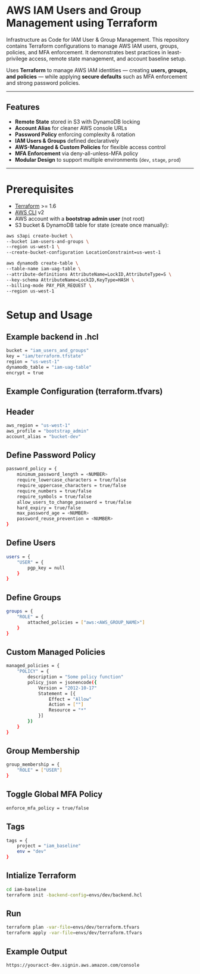 # AWS IAM Users and Group Management using Terraform
Infrastructure as Code for IAM User &amp; Group Management. This repository contains Terraform configurations to manage AWS IAM users, groups, policies, and MFA enforcement. It demonstrates best practices in least-privilege access, remote state management, and account baseline setup.

Uses **Terraform** to manage AWS IAM identities — creating **users, groups, and policies** — while applying **secure defaults** such as MFA enforcement and strong password policies.

---

## Features
- **Remote State** stored in S3 with DynamoDB locking  
- **Account Alias** for cleaner AWS console URLs  
- **Password Policy** enforcing complexity & rotation  
- **IAM Users & Groups** defined declaratively  
- **AWS-Managed & Custom Policies** for flexible access control  
- **MFA Enforcement** via deny-all-unless-MFA policy  
- **Modular Design** to support multiple environments (`dev`, `stage`, `prod`)  

---

# Prerequisites
- [Terraform](https://developer.hashicorp.com/terraform/downloads) >= 1.6  
- [AWS CLI](https://docs.aws.amazon.com/cli/) v2  
- AWS account with a **bootstrap admin user** (not root)  
- S3 bucket & DynamoDB table for state (create once manually):

```bash
aws s3api create-bucket \
--bucket iam-users-and-groups \
--region us-west-1 \
--create-bucket-configuration LocationConstraint=us-west-1
```
```bash
aws dynamodb create-table \
--table-name iam-uag-table \
--attribute-definitions AttributeName=LockID,AttributeType=S \
--key-schema AttributeName=LockID,KeyType=HASH \
--billing-mode PAY_PER_REQUEST \
--region us-west-1 
```

# Setup and Usage 
## Example backend in .hcl
```bash
bucket = "iam_users_and_groups"
key = "iam/terraform.tfstate"
region = "us-west-1"
dynamodb_table = "iam-uag-table"
encrypt = true
```
## Example Configuration (terraform.tfvars)
## Header
```bash
aws_region = "us-west-1"
aws_profile = "bootstrap_admin"
account_alias = "bucket-dev"
```
## Define Password Policy
```bash
password_policy = {
    minimum_password_length = <NUMBER>
    require_lowercase_characters = true/false
    require_uppercase_characters = true/false
    require_numbers = true/false
    require_symbols = true/false
    allow_users_to_change_password = true/false
    hard_expiry = true/false
    max_password_age = <NUMBER>
    password_reuse_prevention = <NUMBER>
}
```
## Define Users
```bash 
users = {
    "USER" = {  
        pgp_key = null
    }
}
```
## Define Groups
```bash
groups = {
    "ROLE" = {
        attached_policies = ["aws:<AWS_GROUP_NAME>"]
    }
}
```
## Custom Managed Policies
```bash
managed_policies = {
    "POLICY" = {
        description = "Some policy function"
        policy_json = jsonencode({
            Version = "2012-10-17"
            Statement = [{
                Effect = "Allow"
                Action = [""]
                Resource = "*"
            }]
        })
    }
}
```
## Group Membership
```bash 
group_membership = {
    "ROLE" = ["USER"]
}
```
## Toggle Global MFA Policy
```bash
enforce_mfa_policy = true/false
```
## Tags
```bash
tags = {
    project = "iam_baseline"
    env = "dev"
}
```
## Intialize Terraform
```bash
cd iam-baseline
terraform init -backend-config=envs/dev/backend.hcl
```

## Run
```bash
terraform plan -var-file=envs/dev/terraform.tfvars
terraform apply -var-file=envs/dev/terraform.tfvars
```

## Example Output
```bash
https://youracct-dev.signin.aws.amazon.com/console
```


